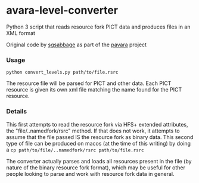 # avara-level-converter
Python 3 script that reads resource fork PICT data and produces files in an XML format

Original code by [sgsabbage](https://github.com/sgsabbage) as part of the [pavara](https://github.com/avaraline/pavara) project

### Usage
`python convert_levels.py path/to/file.rsrc`

The resource file will be parsed for PICT and other data. Each PICT resource 
is given its own xml file matching the name found for the PICT resource. 

### Details
This first attempts to read the resource fork via HFS+ extended attributes, 
the "file/..namedfork/rsrc" method. If that does not work, it attempts to assume
that the file passed IS the resource fork as binary data. This second type of file
can be produced on macos (at the time of this writing) by doing 
a `cp path/to/file/..namedfork/rsrc path/to/file.rsrc`

The converter actually parses and loads all resources present in the file
(by nature of the binary resource fork format), which may be useful for other 
people looking to parse and work with resource fork data in general.
